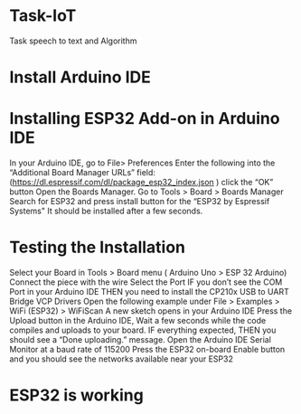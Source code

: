 # Task-IoT
Task speech to text and Algorithm
# Install Arduino IDE
# Installing ESP32 Add-on in Arduino IDE
In your Arduino IDE, go to File> Preferences
Enter the following into the  “Additional Board Manager URLs” field:  (https://dl.espressif.com/dl/package_esp32_index.json )
click the “OK” button
Open the Boards Manager. Go to Tools > Board > Boards Manager
Search for ESP32 and press install button for the “ESP32 by Espressif Systems"
It should be installed after a few seconds.
# Testing the Installation
Select your Board in Tools > Board menu ( Arduino Uno > ESP 32 Arduino)
Connect the piece with the wire
Select the Port 
 IF you don’t see the COM Port in your Arduino IDE
 THEN you need to install the CP210x USB to UART Bridge VCP Drivers
 Open the following example under File > Examples > WiFi (ESP32) > WiFiScan
A new sketch opens in your Arduino IDE
 Press the Upload button in the Arduino IDE, Wait a few seconds while the code compiles and uploads to your board.
IF everything expected, 
THEN you should see a “Done uploading.” message.
Open the Arduino IDE Serial Monitor at a baud rate of 115200
Press the ESP32 on-board Enable button and you should see the networks available near your ESP32
# ESP32 is working
